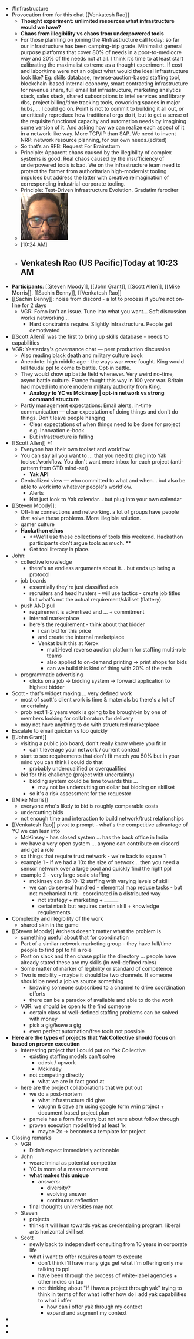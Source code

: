 - #Infrastructure
- Provocation from for this chat [[Venkatesh Rao]]
    - **Thought experiment: unlimited resources what infrastructure would we have?** 
    - **Chaos from illegibility vs chaos from underpowered tools**
    - For those planning on joining the #Infrastructure call today: so far our infrastructure has been camping-trip grade. Minimalist general purpose platforms that cover 80% of needs in a poor-to-mediocre way and 20% of the needs not at all. I think it’s time to at least start calibrating the maximalist extreme as a thought experiment.  If cost and labor/time were not an object what would the ideal infrastructure look like? Eg: skills database, reverse-auction-based staffing tool, blockchain-based internal economy, smart contracting infrastructure for revenue share, full email list infrastructure, marketing analytics stack, sales stack, shared subscriptions to intel services and library dbs, project billing/time tracking tools, coworking spaces in major hubs,.... I could go on. Point is not to commit to building it all out, or uncritically reproduce how traditional orgs do it, but to get a sense of the requisite functional capacity and automation needs by imagining some version of it. And asking how we can realize each aspect of it in a network-like way. More TCP/IP than SAP. We need to invent NRP: network resource planning, for our own needs.(edited)
    - So that’s an RFB: Request For Brainstorm
    - Principle: Apparent chaos caused by the illegibility of complex systems is good. Real chaos caused by the insufficiency of underpowered tools is bad. We on the infrastructure team need to protect the former from authoritarian high-modernist tooling impulses but address the latter with creative reimagination of corresponding industrial-corporate tooling.
    - Principle: Test-Driven Infrastructure Evolution. Gradatim ferociter
    - ![ ](./images/aHR0cHM6Ly9jZG4uZGlzY29yZGFwcC5jb20vYXZhdGFycy82OTIxMTA3ODk2NTc3NTU3MjgvYzk2NzUxNTg0ODA4ZWY5MDBjM2EyYWU3YzQ2ODI3NTgucG5nP3NpemU9MTI4)
    - [10:24 AM]
    - ## Venkatesh Rao (US Pacific)Today at 10:23 AM
- **Participants**: [[Steven Moody]], [[John Grant]], [[Scott Allen]], [[Mike Morris]], [[Sachin Benny]], [[Venkatesh Rao]]
- [[Sachin Benny]]: noise from discord - a lot to process if you're not on-line for 2 days
    - VGR: Fomo isn't an issue. Tune into what you want... Soft discussion works networking...
        - Hard constraints require. Slightly infrastructure. People get demotivated
- [[Scott Allen]] was the first to bring up skills database - needs to capabilities
- VGR: Yesterday's governance chat — peer production discussion
    - Also reading black death and military culture book 
    - Anecdote: high middle age - the ways war were fought. King would tell feudal ppl to come to battle. Opt-in battle. 
    - They would show up battle field whenever. Very weird no-time, async battle culture. France fought this way in 100 year war. Britain had moved into more modern military authority from King. 
        - **Analogy to YC vs Mckinsey | opt-in network vs strong command structure**
    - Partly management expectations: Email alerts, in-time communication — clear expectation of doing things and don't do things. Don't leave people hanging
        - Clear expectations of when things need to be done for project e.g. Innovation e-book
        - But infrastructure is falling 
- [[Scott Allen]] +1
    - Everyone has their own toolset and workflow
    - You can say all you want to ... that you need to plug into Yak toolset/workflow. You don't want more inbox for each project (anti-pattern from GTD mind-set).
        - **Yak API**
    - Centrallized view — who committed to what and when... but also be able to work into whatever people's workflow.
        - Alerts
        - Not just look to Yak calendar... but plug into your own calendar 
- [[Steven Moody]]: 
    - Off-line connections and networking. a lot of groups have people that solve these problems. More illegible solution. 
    - gamer culture
    - **Hackathon ethos** 
        - **We'll use these collections of tools this weekend. Hackathon participants don't argue tools as much. **
        - Get tool literacy in place. 
- John: 
    - collective knowledge
        - there's an endless arguments about it... but ends up being a protocol 
    - job boards
        - essentially they're just classified ads 
        - recruiters and head hunters - will use tactics - create job titles but what's not the actual requirement/skillset (flattery) 
    - push AND pull
        - requirement is advertised and ... + commitment
        - internal marketplace
        - here's the requirement - think about that bidder
            - i can bid for this price 
            - and create the internal marketplace
            - Venkat built this at Xerox
                - multi-level reverse auction platform for staffing multi-role teams
                - also applied to on-demand printing -> print shops for bids 
                - can we build this kind of thing with 20% of the tech 
    - programmatic advertising 
        - clicks on a job -> bidding system -> forward application to highest bidder
- Scott - that's widget making ... very defined work 
    - most of scott's client work is time & materials bc there's a lot of uncertainty 
    - prob next 1-2 years work is going to be brought-in by one of members looking for collaborators for delivery 
    - may not have anything to do with structured marketplace 
- Escalate to email quicker vs too quickly
- [[John Grant]]
    - visiting a public job board, don't really know where you fit in
        - can't leverage your network / current context 
    - start to see requirements that don't fit match you 50% but in your mind you can think i could do that
        - probably underqualified or overqualified 
    - bid for this challenge (project with uncertainty)
        - bidding system could be time towards this ... 
            - may not be undercutting on dollar but bidding on skillset
        - so it's a risk assessment for the requestor 
- [[Mike Morris]]
    - everyone who's likely to bid is roughly comparable costs 
    - undercutting bids
    - not enough time and interaction to build network/trust relationships
- [[Venkatesh Rao]] pivot to prompt - what's the competitive advantage of YC we can lean into
    - McKinsey - has closed system ... has the back office in India
    - we have a very open system ... anyone can contribute on discord and get a role
    - so things that require trust network - we're back to square 1 
    - example 1 - if we had a 10x the size of network... then you need a sensor network over a large pool and quickly find the right ppl 
    - example 2 - very large scale staffing
        - mckinsey can do 10-12 staffing with varying levels of skill 
        - we can do several hundred - elemental map reduce tasks - but not mechanical turk - coordinated in a distributed way
            - not strategy + marketing + ______
            - certai ntask but requires certain skill + knowledge requirements
- Complexity and illegibility of the work
    - shared skin in the game
- [[Steven Moody]] Archers doesn't matter what the problem is 
    - something useful about that for coordination 
    - Part of a similar network marketing group - they have full/time people to find ppl to fill a role
    - Post on slack and then chase ppl in the directory ... people have already stated these are my skills (in well-defined roles)
    - Some matter of marker of legibility or standard of competence
    - Two is mobility - maybe it should be two channels. If someone should be need a job vs source something 
        - knowing someone subscribed to a channel to drive coordination efforts 
        - there can be a paradox of available and able to do the work 
    - VGR: we should be open to the find someone 
        - certain class of well-defined staffing problems can be solved with money 
        - pick a gig/leave a gig 
        - even perfect automation/free tools not possible
- **Here are the types of projects that Yak Collective should focus on based on proven execution**
    -  interesting project that i could put on Yak Collective
        - existing staffing models can't solve
            - odesk / upwork 
            - Mckinsey
        - not competing directly 
            - what we are in fact good at 
    - here are the project collaborations that we put out
        - we do a post-mortem 
            - what infrastructure did give 
            - vaughn & dave are using google form w/in project + document based project plan
        - pamela has a form for entry but not sure about follow through
        - proven execution model tried at least 1x 
            - maybe 2x -> becomes a template for project 
- Closing remarks
    - VGR
        - Didn't expect immediately actionable
    - John
        - weareliminal as potential competitor
        - YC is more of a mass movement 
        - **__what makes this unique__**
            - answers:
                - diversity? 
                - evolving answer
                - continuous reflection 
        - final thoughts universities may not 
    - Steven
        - projects
        - thinks it will lean towards yak as credentialing program. liberal arts horizontal skill set 
    - Scott
        - newly back to independent consulting from 10 years in corporate life
        - what i want to offer requires a team to execute 
            - don't think i'll have many gigs get what i'm offering only me talking to ppl 
            - have been through the process of white-label agencies + other indies on tap
            - not thinking about "if i have a project through yak" trying to think in terms of for what i offer how do i add yak capabilities to what i offer 
                - how can i offer yak through my context
                - expand and augment my context 
- 
- 
- 
